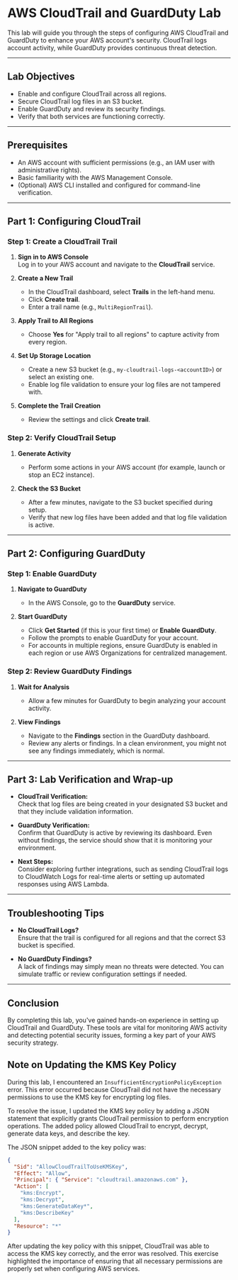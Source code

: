 # AWS CloudTrail and GuardDuty Lab

This lab will guide you through the steps of configuring AWS CloudTrail and GuardDuty to enhance your AWS account's security. CloudTrail logs account activity, while GuardDuty provides continuous threat detection.

---

## Lab Objectives

- Enable and configure CloudTrail across all regions.
- Secure CloudTrail log files in an S3 bucket.
- Enable GuardDuty and review its security findings.
- Verify that both services are functioning correctly.

---

## Prerequisites

- An AWS account with sufficient permissions (e.g., an IAM user with administrative rights).
- Basic familiarity with the AWS Management Console.
- (Optional) AWS CLI installed and configured for command-line verification.

---

## Part 1: Configuring CloudTrail

### Step 1: Create a CloudTrail Trail

1. **Sign in to AWS Console**  
   Log in to your AWS account and navigate to the **CloudTrail** service.

2. **Create a New Trail**  
   - In the CloudTrail dashboard, select **Trails** in the left-hand menu.
   - Click **Create trail**.
   - Enter a trail name (e.g., `MultiRegionTrail`).

3. **Apply Trail to All Regions**  
   - Choose **Yes** for "Apply trail to all regions" to capture activity from every region.

4. **Set Up Storage Location**  
   - Create a new S3 bucket (e.g., `my-cloudtrail-logs-<accountID>`) or select an existing one.
   - Enable log file validation to ensure your log files are not tampered with.

5. **Complete the Trail Creation**  
   - Review the settings and click **Create trail**.

### Step 2: Verify CloudTrail Setup

1. **Generate Activity**  
   - Perform some actions in your AWS account (for example, launch or stop an EC2 instance).

2. **Check the S3 Bucket**  
   - After a few minutes, navigate to the S3 bucket specified during setup.
   - Verify that new log files have been added and that log file validation is active.

---

## Part 2: Configuring GuardDuty

### Step 1: Enable GuardDuty

1. **Navigate to GuardDuty**  
   - In the AWS Console, go to the **GuardDuty** service.

2. **Start GuardDuty**  
   - Click **Get Started** (if this is your first time) or **Enable GuardDuty**.
   - Follow the prompts to enable GuardDuty for your account.
   - For accounts in multiple regions, ensure GuardDuty is enabled in each region or use AWS Organizations for centralized management.

### Step 2: Review GuardDuty Findings

1. **Wait for Analysis**  
   - Allow a few minutes for GuardDuty to begin analyzing your account activity.

2. **View Findings**  
   - Navigate to the **Findings** section in the GuardDuty dashboard.
   - Review any alerts or findings. In a clean environment, you might not see any findings immediately, which is normal.

---

## Part 3: Lab Verification and Wrap-up

- **CloudTrail Verification:**  
  Check that log files are being created in your designated S3 bucket and that they include validation information.

- **GuardDuty Verification:**  
  Confirm that GuardDuty is active by reviewing its dashboard. Even without findings, the service should show that it is monitoring your environment.

- **Next Steps:**  
  Consider exploring further integrations, such as sending CloudTrail logs to CloudWatch Logs for real-time alerts or setting up automated responses using AWS Lambda.

---

## Troubleshooting Tips

- **No CloudTrail Logs?**  
  Ensure that the trail is configured for all regions and that the correct S3 bucket is specified.

- **No GuardDuty Findings?**  
  A lack of findings may simply mean no threats were detected. You can simulate traffic or review configuration settings if needed.

---

## Conclusion

By completing this lab, you've gained hands-on experience in setting up CloudTrail and GuardDuty. These tools are vital for monitoring AWS activity and detecting potential security issues, forming a key part of your AWS security strategy.

## Note on Updating the KMS Key Policy

During this lab, I encountered an `InsufficientEncryptionPolicyException` error. This error occurred because CloudTrail did not have the necessary permissions to use the KMS key for encrypting log files.

To resolve the issue, I updated the KMS key policy by adding a JSON statement that explicitly grants CloudTrail permission to perform encryption operations. The added policy allowed CloudTrail to encrypt, decrypt, generate data keys, and describe the key.

The JSON snippet added to the key policy was:

```json
{
  "Sid": "AllowCloudTrailToUseKMSKey",
  "Effect": "Allow",
  "Principal": { "Service": "cloudtrail.amazonaws.com" },
  "Action": [
    "kms:Encrypt",
    "kms:Decrypt",
    "kms:GenerateDataKey*",
    "kms:DescribeKey"
  ],
  "Resource": "*"
}
```
After updating the key policy with this snippet, CloudTrail was able to access the KMS key correctly, and the error was resolved. This exercise highlighted the importance of ensuring that all necessary permissions are properly set when configuring AWS services.
